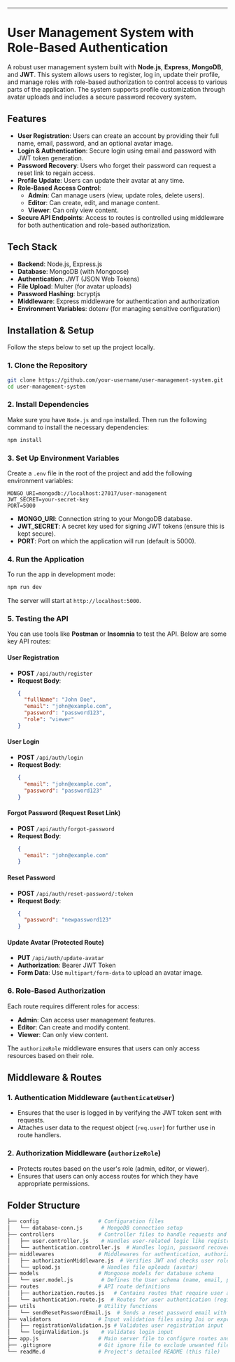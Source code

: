 
---

# **User Management System with Role-Based Authentication**

A robust user management system built with **Node.js**, **Express**, **MongoDB**, and **JWT**. This system allows users to register, log in, update their profile, and manage roles with role-based authorization to control access to various parts of the application. The system supports profile customization through avatar uploads and includes a secure password recovery system.

## **Features**
- **User Registration**: Users can create an account by providing their full name, email, password, and an optional avatar image.
- **Login & Authentication**: Secure login using email and password with JWT token generation.
- **Password Recovery**: Users who forget their password can request a reset link to regain access.
- **Profile Update**: Users can update their avatar at any time.
- **Role-Based Access Control**:
  - **Admin**: Can manage users (view, update roles, delete users).
  - **Editor**: Can create, edit, and manage content.
  - **Viewer**: Can only view content.
- **Secure API Endpoints**: Access to routes is controlled using middleware for both authentication and role-based authorization.

## **Tech Stack**
- **Backend**: Node.js, Express.js
- **Database**: MongoDB (with Mongoose)
- **Authentication**: JWT (JSON Web Tokens)
- **File Upload**: Multer (for avatar uploads)
- **Password Hashing**: bcryptjs
- **Middleware**: Express middleware for authentication and authorization
- **Environment Variables**: dotenv (for managing sensitive configuration)

## **Installation & Setup**

Follow the steps below to set up the project locally.

### 1. Clone the Repository
```bash
git clone https://github.com/your-username/user-management-system.git
cd user-management-system
```

### 2. Install Dependencies
Make sure you have `Node.js` and `npm` installed. Then run the following command to install the necessary dependencies:

```bash
npm install
```

### 3. Set Up Environment Variables
Create a `.env` file in the root of the project and add the following environment variables:

```env
MONGO_URI=mongodb://localhost:27017/user-management
JWT_SECRET=your-secret-key
PORT=5000
```

- **MONGO_URI**: Connection string to your MongoDB database.
- **JWT_SECRET**: A secret key used for signing JWT tokens (ensure this is kept secure).
- **PORT**: Port on which the application will run (default is 5000).

### 4. Run the Application
To run the app in development mode:

```bash
npm run dev
```

The server will start at `http://localhost:5000`.

### 5. Testing the API
You can use tools like **Postman** or **Insomnia** to test the API. Below are some key API routes:

#### User Registration
- **POST** `/api/auth/register`
- **Request Body**:
  ```json
  {
    "fullName": "John Doe",
    "email": "john@example.com",
    "password": "password123",
    "role": "viewer"
  }
  ```

#### User Login
- **POST** `/api/auth/login`
- **Request Body**:
  ```json
  {
    "email": "john@example.com",
    "password": "password123"
  }
  ```

#### Forgot Password (Request Reset Link)
- **POST** `/api/auth/forgot-password`
- **Request Body**:
  ```json
  {
    "email": "john@example.com"
  }
  ```

#### Reset Password
- **POST** `/api/auth/reset-password/:token`
- **Request Body**:
  ```json
  {
    "password": "newpassword123"
  }
  ```

#### Update Avatar (Protected Route)
- **PUT** `/api/auth/update-avatar`
- **Authorization**: Bearer JWT Token
- **Form Data**: Use `multipart/form-data` to upload an avatar image.

### 6. Role-Based Authorization
Each route requires different roles for access:
- **Admin**: Can access user management features.
- **Editor**: Can create and modify content.
- **Viewer**: Can only view content.

The `authorizeRole` middleware ensures that users can only access resources based on their role.

## **Middleware & Routes**

### 1. **Authentication Middleware** (`authenticateUser`)
- Ensures that the user is logged in by verifying the JWT token sent with requests.
- Attaches user data to the request object (`req.user`) for further use in route handlers.

### 2. **Authorization Middleware** (`authorizeRole`)
- Protects routes based on the user's role (admin, editor, or viewer).
- Ensures that users can only access routes for which they have appropriate permissions.

## **Folder Structure**
```bash
├── config                   # Configuration files
│   └── database-conn.js      # MongoDB connection setup
├── controllers              # Controller files to handle requests and responses
│   ├── user.controller.js    # Handles user-related logic like registration, profile, etc.
│   └── authentication.controller.js  # Handles login, password recovery, and JWT generation
├── middlewares              # Middlewares for authentication, authorization, and file uploads
│   ├── authorizationMiddleware.js  # Verifies JWT and checks user roles
│   └── upload.js             # Handles file uploads (avatar)
├── models                   # Mongoose models for database schema
│   └── user.model.js         # Defines the User schema (name, email, password, role, avatar)
├── routes                   # API route definitions
│   ├── authorization.routes.js   # Contains routes that require user authentication and role validation
│   └── authentication.route.js  # Routes for user authentication (register, login, reset password)
├── utils                    # Utility functions
│   └── sendResetPasswordEmail.js  # Sends a reset password email with a token
├── validators               # Input validation files using Joi or express-validator
│   ├── registrationValidation.js # Validates user registration input
│   └── loginValidation.js    # Validates login input
├── app.js                   # Main server file to configure routes and middleware
├── .gitignore               # Git ignore file to exclude unwanted files from version control
└── readMe.d                 # Project's detailed README (this file)

```


